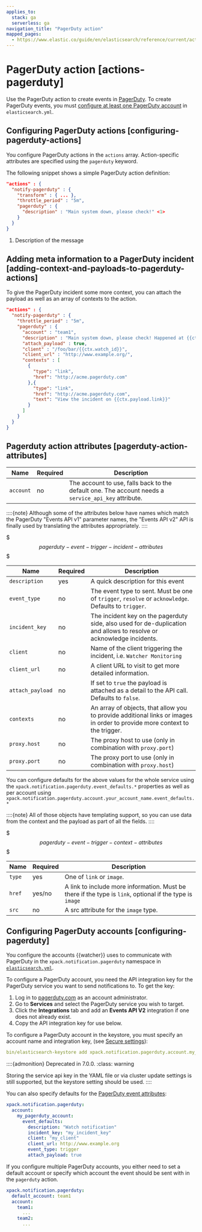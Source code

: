 ```yaml
---
applies_to:
  stack: ga
  serverless: ga
navigation_title: "PagerDuty action"
mapped_pages:
  - https://www.elastic.co/guide/en/elasticsearch/reference/current/actions-pagerduty.html
---
```


# PagerDuty action [actions-pagerduty]

Use the PagerDuty action to create events in [ PagerDuty](https://pagerduty.com/). To create PagerDuty events, you must [configure at least one PagerDuty account](#configuring-pagerduty) in `elasticsearch.yml`.

## Configuring PagerDuty actions [configuring-pagerduty-actions]

You configure PagerDuty actions in the `actions` array. Action-specific attributes are specified using the `pagerduty` keyword.

The following snippet shows a simple PagerDuty action definition:

```json
"actions" : {
  "notify-pagerduty" : {
    "transform" : { ... },
    "throttle_period" : "5m",
    "pagerduty" : {
      "description" : "Main system down, please check!" <1>
    }
  }
}
```

1. Description of the message

## Adding meta information to a PagerDuty incident [adding-context-and-payloads-to-pagerduty-actions]

To give the PagerDuty incident some more context, you can attach the payload as well as an array of contexts to the action.

```json
"actions" : {
  "notify-pagerduty" : {
    "throttle_period" : "5m",
    "pagerduty" : {
      "account" : "team1",
      "description" : "Main system down, please check! Happened at {{ctx.execution_time}}",
      "attach_payload" : true,
      "client" : "/foo/bar/{{ctx.watch_id}}",
      "client_url" : "http://www.example.org/",
      "contexts" : [
        {
          "type": "link",
          "href": "http://acme.pagerduty.com"
        },{
          "type": "link",
          "href": "http://acme.pagerduty.com",
          "text": "View the incident on {{ctx.payload.link}}"
        }
      ]
    }
  }
}
```

## Pagerduty action attributes [pagerduty-action-attributes]

| Name | Required | Description |
| --- | --- | --- |
| `account` | no | The account to use, falls back to the default one.                            The account needs a `service_api_key` attribute. |

::::{note}
Although some of the attributes below have names which match the PagerDuty "Events API v1" parameter names, the "Events API v2" API is finally used by translating the attributes appropriately.
::::

$$$pagerduty-event-trigger-incident-attributes$$$

| Name | Required | Description |
| --- | --- | --- |
| `description` | yes | A quick description for this event |
| `event_type` | no | The event type to sent. Must be one of `trigger`,                                `resolve` or `acknowledge`. Defaults to `trigger`. |
| `incident_key` | no | The incident key on the pagerduty side, also used                                for de-duplication and allows to resolve or acknowledge                                incidents. |
| `client` | no | Name of the client triggering the incident, i.e.                                `Watcher Monitoring` |
| `client_url` | no | A client URL to visit to get more detailed information. |
| `attach_payload` | no | If set to `true` the payload is attached as a detail                                to the API call. Defaults to `false`. |
| `contexts` | no | An array of objects, that allow you to provide                                additional links or images in order to provide more                                context to the trigger. |
| `proxy.host` | no | The proxy host to use (only in combination with `proxy.port`) |
| `proxy.port` | no | The proxy port to use (only in combination with `proxy.host`) |

You can configure defaults for the above values for the whole service using the `xpack.notification.pagerduty.event_defaults.*` properties as well as per account using `xpack.notification.pagerduty.account.your_account_name.event_defaults.*`

::::{note}
All of those objects have templating support, so you can use data from the context and the payload as part of all the fields.
::::

$$$pagerduty-event-trigger-context-attributes$$$

| Name | Required | Description |
| --- | --- | --- |
| `type` | yes | One of `link` or `image`. |
| `href` | yes/no | A link to include more information. Must be there if the                      type is `link`, optional if the type is `image` |
| `src` | no | A src attribute for the `image` type. |

## Configuring PagerDuty accounts [configuring-pagerduty]

You configure the accounts {{watcher}} uses to communicate with PagerDuty in the `xpack.notification.pagerduty` namespace in [`elasticsearch.yml`](/deploy-manage/stack-settings.md).

To configure a PagerDuty account, you need the API integration key for the PagerDuty service you want to send notifications to. To get the key:

1. Log in to [pagerduty.com](http://pagerduty.com) as an account administrator.
2. Go to **Services** and select the PagerDuty service you wish to target.
3. Click the **Integrations** tab and add an **Events API V2** integration if one does not already exist.
4. Copy the API integration key for use below.

To configure a PagerDuty account in the keystore, you must specify an account name and integration key, (see [Secure settings](../../../deploy-manage/security/secure-settings.md)):

```yaml
bin/elasticsearch-keystore add xpack.notification.pagerduty.account.my_pagerduty_account.secure_service_api_key
```

::::{admonition} Deprecated in 7.0.0.
:class: warning

Storing the service api key in the YAML file or via cluster update settings is still supported, but the keystore setting should be used.
::::

You can also specify defaults for the [PagerDuty event attributes](#pagerduty-event-trigger-incident-attributes):

```yaml
xpack.notification.pagerduty:
  account:
    my_pagerduty_account:
      event_defaults:
        description: "Watch notification"
        incident_key: "my_incident_key"
        client: "my_client"
        client_url: http://www.example.org
        event_type: trigger
        attach_payload: true
```

If you configure multiple PagerDuty accounts, you either need to set a default account or specify which account the event should be sent with in the `pagerduty` action.

```yaml
xpack.notification.pagerduty:
  default_account: team1
  account:
    team1:
      ...
    team2:
      ...
```

